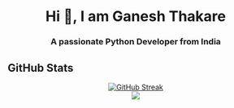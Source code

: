 <h1 align="center"> Hi 👋, I am Ganesh Thakare </h1>
<h3 align="center"> A passionate Python Developer from India</h3>

## GitHub Stats
<div style="text-align: center">
  
[![GitHub Streak](https://streak-stats.demolab.com?user=&theme=onedark&date_format=M%20j%5B%2C%20Y%5D)](https://git.io/streak-stats)<br/>
![](https://komarev.com/ghpvc/?username=thakareganesh&style=for-the-badge)

</div>










